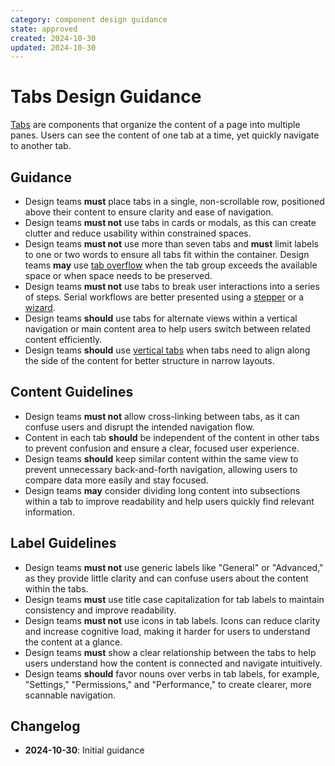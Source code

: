 ```yaml
---
category: component design guidance
state: approved
created: 2024-10-30
updated: 2024-10-30
---
```


# Tabs Design Guidance

[Tabs](https://clarity.design/documentation/tabs) are components that organize the content of a page into multiple panes. Users can see the content of one tab at a time, yet quickly navigate to another tab.

## Guidance

- Design teams **must** place tabs in a single, non-scrollable row, positioned above their content to ensure clarity and ease of navigation.
- Design teams **must not** use tabs in cards or modals, as this can create clutter and reduce usability within constrained spaces.
- Design teams **must not** use more than seven tabs and **must** limit labels to one or two words to ensure all tabs fit within the container. Design teams **may** use [tab overflow](https://clarity.design/documentation/tabs/code#overflow-tabs) when the tab group exceeds the available space or when space needs to be preserved.
- Design teams **must not** use tabs to break user interactions into a series of steps. Serial workflows are better presented using a [stepper](https://clarity.design/documentation/stepper) or a [wizard](https://clarity.design/documentation/wizard).
- Design teams **should** use tabs for alternate views within a vertical navigation or main content area to help users switch between related content efficiently.
- Design teams **should** use [vertical tabs](https://clarity.design/documentation/tabs/code#vertical-tabs) when tabs need to align along the side of the content for better structure in narrow layouts.

## Content Guidelines

- Design teams **must not** allow cross-linking between tabs, as it can confuse users and disrupt the intended navigation flow.
- Content in each tab **should** be independent of the content in other tabs to prevent confusion and ensure a clear, focused user experience.
- Design teams **should** keep similar content within the same view to prevent unnecessary back-and-forth navigation, allowing users to compare data more easily and stay focused.
- Design teams **may** consider dividing long content into subsections within a tab to improve readability and help users quickly find relevant information.

## Label Guidelines

- Design teams **must not** use generic labels like "General" or "Advanced," as they provide little clarity and can confuse users about the content within the tabs.
- Design teams **must** use title case capitalization for tab labels to maintain consistency and improve readability.
- Design teams **must not** use icons in tab labels. Icons can reduce clarity and increase cognitive load, making it harder for users to understand the content at a glance.
- Design teams **must** show a clear relationship between the tabs to help users understand how the content is connected and navigate intuitively.
- Design teams **should** favor nouns over verbs in tab labels, for example, "Settings," "Permissions," and "Performance," to create clearer, more scannable navigation.

## Changelog

- **2024-10-30**: Initial guidance
